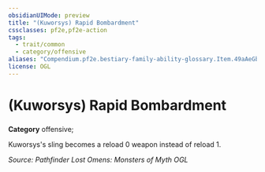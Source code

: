 ```yaml
---
obsidianUIMode: preview
title: "(Kuworsys) Rapid Bombardment"
cssclasses: pf2e,pf2e-action
tags:
  - trait/common
  - category/offensive
aliases: "Compendium.pf2e.bestiary-family-ability-glossary.Item.49aAeGbH5p2IJ5Fz"
license: OGL
---
```

# (Kuworsys) Rapid Bombardment

### 

**Category** offensive; 




Kuworsys's sling becomes a reload 0 weapon instead of reload 1.

*Source: Pathfinder Lost Omens: Monsters of Myth*
*OGL*